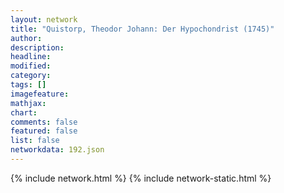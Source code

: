 ```yaml
---
layout: network
title: "Quistorp, Theodor Johann: Der Hypochondrist (1745)"
author:
description:
headline:
modified:
category:
tags: []
imagefeature: 
mathjax: 
chart: 
comments: false
featured: false
list: false
networkdata: 192.json
---
```

{% include network.html %}
{% include network-static.html %}
